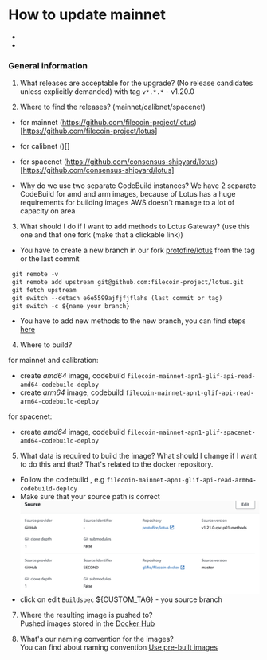 # How to update mainnet

- [](#)
- [](#)

### General information

1. What releases are acceptable for the upgrade? (No release candidates unless explicitly demanded)
with tag `v*.*.*` - v1.20.0

2. Where to find the releases? (mainnet/calibnet/spacenet)

- for mainnet (https://github.com/filecoin-project/lotus)[https://github.com/filecoin-project/lotus]
- for calibnet ()[]
- for spacenet (https://github.com/consensus-shipyard/lotus)[https://github.com/consensus-shipyard/lotus]


- Why do we use two separate CodeBuild instances?
   We have 2 separate CodeBuild for amd and arm images, because of Lotus has a huge requirements for building images
   AWS doesn't manage to a lot of capacity on area


3. What should I do if I want to add methods to Lotus Gateway? (use this one and that one fork (make that a clickable link))

 - You have to create a new branch in our fork [protofire/lotus](https://github.com/protofire/lotus) from the tag or the last commit

```` 
 git remote -v  
 git remote add upstream git@github.com:filecoin-project/lotus.git
 git fetch upstream
 git switch --detach e6e5599ajfjfjflahs (last commit or tag)
 git switch -c ${name your branch}
 ````
 - You have to add new methods to the new branch, you can find steps [here](https://github.com/glifio/filecoin-iac/blob/main/documentation/add-methods-to-lotus.md) 


4. Where to build?

for mainnet and calibration:
- create *amd64* image, codebuild
`filecoin-mainnet-apn1-glif-api-read-amd64-codebuild-deploy`
- create *arm64* image, codebuild
`filecoin-mainnet-apn1-glif-api-read-arm64-codebuild-deploy`

for spacenet:
- create *amd64* image, codebuild
`filecoin-mainnet-apn1-glif-spacenet-amd64-codebuild-deploy`



5. What data is required to build the image? What should I change if I want to do this and that? That's related to the docker repository.

- Follow the codebuild , e.g `filecoin-mainnet-apn1-glif-api-read-arm64-codebuild-deploy`
- Make sure that your source path is correct
  ![Screenshot 2023-07-28 at 10.07.33.png](png%2FScreenshot%202023-07-28%20at%2010.07.33.png)
- click on edit `Buildspec`
 ${CUSTOM_TAG} - you source branch




7. Where the resulting image is pushed to?\
Pushed images stored in the [Docker Hub](https://hub.docker.com/r/glif/lotus/tags)

8. What's our naming convention for the images?\
You can find about naming convention [Use pre-built images](https://github.com/glifio/filecoin-docker#use-pre-built-images)
